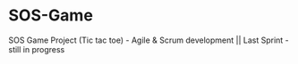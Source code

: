 # SOS-Game
SOS Game Project (Tic tac toe) - Agile &amp; Scrum development
|| Last Sprint - still in progress
